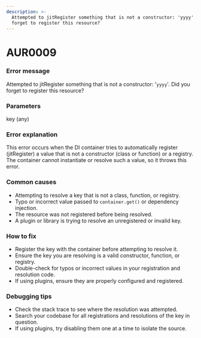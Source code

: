 ```yaml
---
description: >-
  Attempted to jitRegister something that is not a constructor: 'yyyy'. Did you
  forget to register this resource?
---
```


# AUR0009

### **Error message**

Attempted to jitRegister something that is not a constructor: '`yyyy`'. Did you forget to register this resource?

### **Parameters**

key (any)

### Error explanation

This error occurs when the DI container tries to automatically register (jitRegister) a value that is not a constructor (class or function) or a registry. The container cannot instantiate or resolve such a value, so it throws this error.

### Common causes

- Attempting to resolve a key that is not a class, function, or registry.
- Typo or incorrect value passed to `container.get()` or dependency injection.
- The resource was not registered before being resolved.
- A plugin or library is trying to resolve an unregistered or invalid key.

### How to fix

- Register the key with the container before attempting to resolve it.
- Ensure the key you are resolving is a valid constructor, function, or registry.
- Double-check for typos or incorrect values in your registration and resolution code.
- If using plugins, ensure they are properly configured and registered.

### Debugging tips

- Check the stack trace to see where the resolution was attempted.
- Search your codebase for all registrations and resolutions of the key in question.
- If using plugins, try disabling them one at a time to isolate the source.
